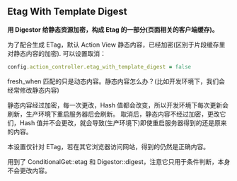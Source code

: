 ## Etag With Template Digest

**用 Digestor 给静态资源加密，构成 Etag 的一部分(页面相关的客户端缓存)。**

为了配合生成 ETag，默认 Action View 静态内容，已经加密(区别于片段缓存里对静态内容的加密). 可以设置取消：

```ruby
config.action_controller.etag_with_template_digest = false
```

fresh_when 匹配的只是动态内容。静态内容怎么办？(比如开发环境下，我们会经常修改静态内容)

静态内容经过加密，每一次更改，Hash 值都会改变，所以开发环境下每次更新会刷新，生产环境下重启服务器后会刷新。
取消后，静态内容不经过加密，更改它们，Hash 值并不会更改，就会导致(生产环境下)即使重启服务器得到的还是原来的内容。

本设置仅针对 ETag，若在其它浏览器访问网站，得到的仍然是正确内容。

用到了 ConditionalGet::etag 和 Digestor::digest，注意它只用于条件判断，本身不会更改内容。
